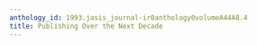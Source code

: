 ```yaml
---
anthology_id: 1993.jasis_journal-ir0anthology0volumeA44A8.4
title: Publishing Over the Next Decade
---
```

